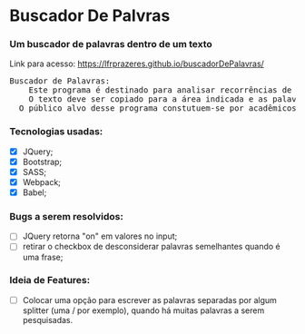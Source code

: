 # Buscador De Palvras

### Um buscador de palavras dentro de um texto
Link para acesso: https://lfrprazeres.github.io/buscadorDePalavras/

<pre>
Buscador de Palavras:
	Este programa é destinado para analisar recorrências de palavras-chave pré-determinadas pelo usuário em qualquer texto.
	O texto deve ser copiado para a área indicada e as palavras, expressões ou frases que se deseja buscar devem ser inseridas no campo determinado.
  O público alvo desse programa constutuem-se por acadêmicos, estudantes, pesquisadores e todos aqueles que necessitem analisar objetivamente textos complexos.
</pre>
	
### Tecnologias usadas:
- [x] JQuery;
- [x] Bootstrap;
- [x] SASS;
- [x] Webpack;
- [x] Babel;

### Bugs a serem resolvidos:
- [ ] JQuery retorna "on" em valores no input;
- [ ] retirar o checkbox de desconsiderar palavras semelhantes quando é uma frase;

### Ideia de Features:
- [ ] Colocar uma opção para escrever as palavras separadas por algum splitter (uma / por exemplo), quando há muitas palavras a serem pesquisadas.
